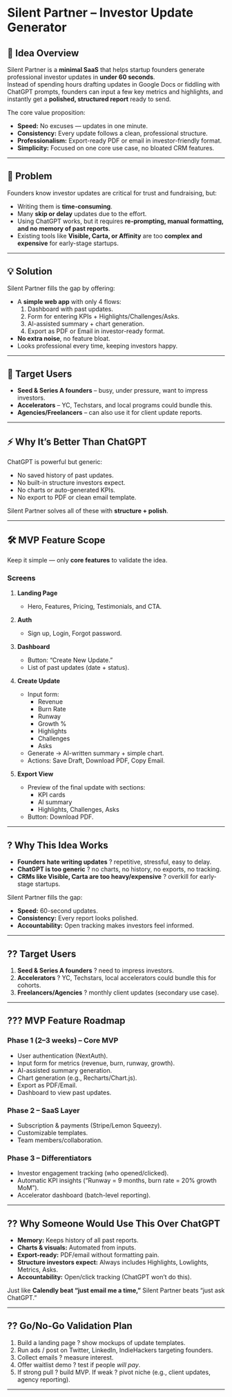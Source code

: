 # Silent Partner – Investor Update Generator

## 🚀 Idea Overview
Silent Partner is a **minimal SaaS** that helps startup founders generate professional investor updates in **under 60 seconds**.  
Instead of spending hours drafting updates in Google Docs or fiddling with ChatGPT prompts, founders can input a few key metrics and highlights, and instantly get a **polished, structured report** ready to send.

The core value proposition:
- **Speed:** No excuses — updates in one minute.
- **Consistency:** Every update follows a clean, professional structure.
- **Professionalism:** Export-ready PDF or email in investor-friendly format.
- **Simplicity:** Focused on one core use case, no bloated CRM features.

---

## 🎯 Problem
Founders know investor updates are critical for trust and fundraising, but:
- Writing them is **time-consuming**.
- Many **skip or delay** updates due to the effort.
- Using ChatGPT works, but it requires **re-prompting, manual formatting, and no memory of past reports**.
- Existing tools like **Visible, Carta, or Affinity** are too **complex and expensive** for early-stage startups.

---

## 💡 Solution
Silent Partner fills the gap by offering:
- A **simple web app** with only 4 flows:
  1. Dashboard with past updates.
  2. Form for entering KPIs + Highlights/Challenges/Asks.
  3. AI-assisted summary + chart generation.
  4. Export as PDF or Email in investor-ready format.
- **No extra noise**, no feature bloat.
- Looks professional every time, keeping investors happy.

---

## 🎯 Target Users
- **Seed & Series A founders** – busy, under pressure, want to impress investors.
- **Accelerators** – YC, Techstars, and local programs could bundle this.
- **Agencies/Freelancers** – can also use it for client update reports.

---

## ⚡ Why It’s Better Than ChatGPT
ChatGPT is powerful but generic:
- No saved history of past updates.
- No built-in structure investors expect.
- No charts or auto-generated KPIs.
- No export to PDF or clean email template.

Silent Partner solves all of these with **structure + polish**.

---

## 🛠️ MVP Feature Scope
Keep it simple — only **core features** to validate the idea.

### Screens
1. **Landing Page**
   - Hero, Features, Pricing, Testimonials, and CTA.

2. **Auth**
   - Sign up, Login, Forgot password.

3. **Dashboard**
   - Button: “Create New Update.”
   - List of past updates (date + status).

4. **Create Update**
   - Input form:
     - Revenue
     - Burn Rate
     - Runway
     - Growth %
     - Highlights
     - Challenges
     - Asks
   - Generate → AI-written summary + simple chart.
   - Actions: Save Draft, Download PDF, Copy Email.

5. **Export View**
   - Preview of the final update with sections:
     - KPI cards
     - AI summary
     - Highlights, Challenges, Asks
   - Button: Download PDF.

---

## ? Why This Idea Works  
- **Founders hate writing updates** ? repetitive, stressful, easy to delay.  
- **ChatGPT is too generic** ? no charts, no history, no exports, no tracking.  
- **CRMs like Visible, Carta are too heavy/expensive** ? overkill for early-stage startups.  

Silent Partner fills the gap:  
- **Speed:** 60-second updates.  
- **Consistency:** Every report looks polished.  
- **Accountability:** Open tracking makes investors feel informed.  

---

## ?? Target Users  
1. **Seed & Series A founders** ? need to impress investors.  
2. **Accelerators** ? YC, Techstars, local accelerators could bundle this for cohorts.  
3. **Freelancers/Agencies** ? monthly client updates (secondary use case).  

---

## ??? MVP Feature Roadmap  

### Phase 1 (2–3 weeks) – Core MVP  
- User authentication (NextAuth).  
- Input form for metrics (revenue, burn, runway, growth).  
- AI-assisted summary generation.  
- Chart generation (e.g., Recharts/Chart.js).  
- Export as PDF/Email.  
- Dashboard to view past updates.  

### Phase 2 – SaaS Layer  
- Subscription & payments (Stripe/Lemon Squeezy).  
- Customizable templates.  
- Team members/collaboration.  

### Phase 3 – Differentiators  
- Investor engagement tracking (who opened/clicked).  
- Automatic KPI insights (“Runway = 9 months, burn rate = 20% growth MoM”).  
- Accelerator dashboard (batch-level reporting).  

---

## ?? Why Someone Would Use This Over ChatGPT  
- **Memory:** Keeps history of all past reports.  
- **Charts & visuals:** Automated from inputs.  
- **Export-ready:** PDF/email without formatting pain.  
- **Structure investors expect:** Always includes Highlights, Lowlights, Metrics, Asks.  
- **Accountability:** Open/click tracking (ChatGPT won’t do this).  

Just like **Calendly beat “just email me a time,”** Silent Partner beats “just ask ChatGPT.”  

---

## ?? Go/No-Go Validation Plan  
1. Build a landing page ? show mockups of update templates.  
2. Run ads / post on Twitter, LinkedIn, IndieHackers targeting founders.  
3. Collect emails ? measure interest.  
4. Offer waitlist demo ? test if people *will pay*.  
5. If strong pull ? build MVP. If weak ? pivot niche (e.g., client updates, agency reporting).  

---
